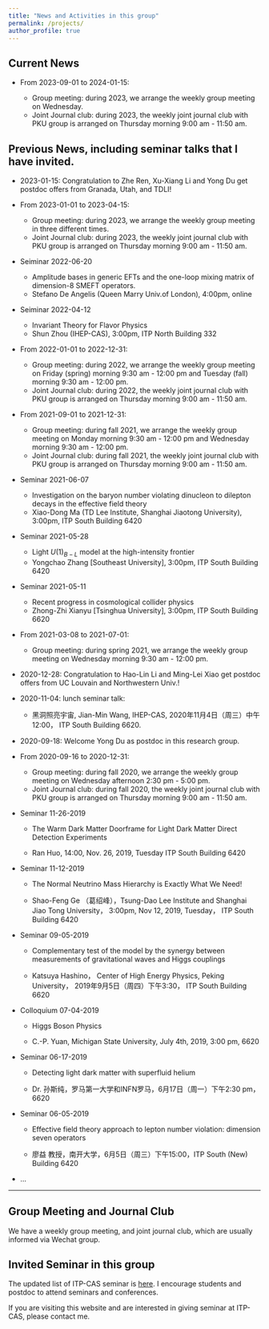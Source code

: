 ```yaml
---
title: "News and Activities in this group"
permalink: /projects/
author_profile: true
---
```




## Current News


* From 2023-09-01 to 2024-01-15:

   * Group meeting: during 2023, we arrange the weekly group meeting on Wednesday. 
   * Joint Journal club: during 2023, the weekly joint journal club with PKU group is arranged on Thursday morning 9:00 am - 11:50 am.



## Previous News, including seminar talks that I have invited.

* 2023-01-15: Congratulation to Zhe Ren, Xu-Xiang Li and Yong Du get postdoc offers from Granada, Utah, and TDLI!

* From 2023-01-01 to 2023-04-15:

   * Group meeting: during 2023, we arrange the weekly group meeting in three different times. 
   * Joint Journal club: during 2023, the weekly joint journal club with PKU group is arranged on Thursday morning 9:00 am - 11:50 am.

* Seiminar 2022-06-20

   * Amplitude bases in generic EFTs and the one-loop mixing matrix of dimension-8 SMEFT operators.
   * Stefano De Angelis (Queen Marry Univ.of London), 4:00pm,  online

* Seiminar 2022-04-12

   * Invariant Theory for Flavor Physics
   * Shun Zhou (IHEP-CAS), 3:00pm,  ITP North Building 332 


* From 2022-01-01 to 2022-12-31:

   * Group meeting: during 2022, we arrange the weekly group meeting on Friday (spring) morning 9:30 am - 12:00 pm and Tuesday (fall) morning 9:30 am - 12:00 pm. 
   * Joint Journal club: during 2022, the weekly joint journal club with PKU group is arranged on Thursday morning 9:00 am - 11:50 am.


* From 2021-09-01 to 2021-12-31:

   * Group meeting: during fall 2021, we arrange the weekly group meeting on Monday morning 9:30 am - 12:00 pm and Wednesday morning 9:30 am - 12:00 pm. 
   * Joint Journal club: during fall 2021, the weekly joint journal club with PKU group is arranged on Thursday morning 9:00 am - 11:50 am.

*  Seminar 2021-06-07 

   * Investigation on the baryon number violating dinucleon to dilepton decays in the effective field theory
   * Xiao-Dong Ma (TD Lee Institute, Shanghai Jiaotong University), 3:00pm,  ITP South Building 6420 

*  Seminar 2021-05-28 

   * Light $U(1)_{B-L}$ model at the high-intensity frontier
   * Yongchao Zhang [Southeast University], 3:00pm,  ITP South Building 6420 

*  Seminar 2021-05-11

   * Recent progress in cosmological collider physics 
   * Zhong-Zhi Xianyu [Tsinghua University], 3:00pm,  ITP South Building 6620 


* From 2021-03-08 to 2021-07-01:

   * Group meeting: during spring 2021, we arrange the weekly group meeting on Wednesday morning 9:30 am - 12:00 pm. 

* 2020-12-28: Congratulation to Hao-Lin Li and Ming-Lei Xiao get postdoc offers from UC Louvain and Northwestern Univ.!





* 2020-11-04: lunch seminar talk: 

   * 黑洞照亮宇宙, Jian-Min Wang, IHEP-CAS, 2020年11月4日（周三）中午12:00， ITP South Building 6620.

* 2020-09-18: Welcome Yong Du as postdoc in this research group.

* From 2020-09-16 to 2020-12-31:

   * Group meeting: during fall 2020, we arrange the weekly group meeting on Wednesday afternoon 2:30 pm - 5:00 pm. 
   * Joint Journal club: during fall 2020, the weekly joint journal club with PKU group is arranged on Thursday morning 9:00 am - 11:50 am.

*  Seminar 11-26-2019 

   * The Warm Dark Matter Doorframe for Light Dark Matter Direct Detection Experiments 

   * Ran Huo, 14:00, Nov. 26, 2019, Tuesday ITP South Building 6420

* Seminar 11-12-2019 

   * The Normal Neutrino Mass Hierarchy is Exactly What We Need!

   * Shao-Feng Ge （葛绍峰），Tsung-Dao Lee Institute and Shanghai Jiao Tong University， 3:00pm, Nov 12, 2019, Tuesday， ITP South Building 6420 


*  Seminar 09-05-2019

   * Complementary test of the model by the synergy between measurements of gravitational waves and Higgs couplings

   * Katsuya Hashino， Center of High Energy Physics, Peking University， 2019年9月5日（周四）下午3:30， ITP South Building 6620


*  Colloquium 07-04-2019

   * Higgs Boson Physics

   * C.-P. Yuan, Michigan State University, July 4th, 2019, 3:00 pm, 6620

*  Seminar 06-17-2019 

   * Detecting light dark matter with superfluid helium

   * Dr. 孙斯纯，罗马第一大学和INFN罗马，6月17日（周一）下午2:30 pm，6620

* Seminar 06-05-2019 

   * Effective field theory approach to lepton number violation: dimension seven operators

   * 廖益 教授，南开大学，6月5日（周三）下午15:00，ITP South (New) Building 6420

* ...

 
----------

## Group Meeting and Journal Club

We have a weekly group meeting, and joint journal club, which are usually informed via Wechat group.



## Invited Seminar in this group

The updated list of ITP-CAS seminar is [here](http://www.itp.cas.cn/xshd/ztxxbg/). I encourage students and postdoc to attend seminars and conferences. 

If you are visiting this website and are interested in giving seminar at ITP-CAS, please contact me.
